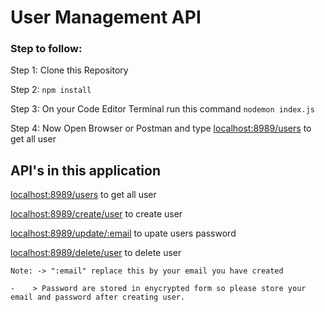 # User Management API 

### Step to follow:

Step 1: Clone this Repository

Step 2: ```npm install``` 

Step 3: On your Code Editor Terminal run this command 
    ```
    nodemon index.js
    ```

Step 4: Now Open Browser or Postman and type [localhost:8989/users](http://localhost:8989/users)  to get all user

## API's in this application

[localhost:8989/users](http://localhost:8989/users)  to get all user

[localhost:8989/create/user](http://localhost:8989/create/user)  to create user

[localhost:8989/update/:email](http://localhost:8989/update/:email)  to upate users password

[localhost:8989/delete/user](http://localhost:8989/delete/user)  to delete user

```Note: -> ":email" replace this by your email you have created```

 ```-    > Password are stored in enycrypted form so please store your email and password after creating user.```
